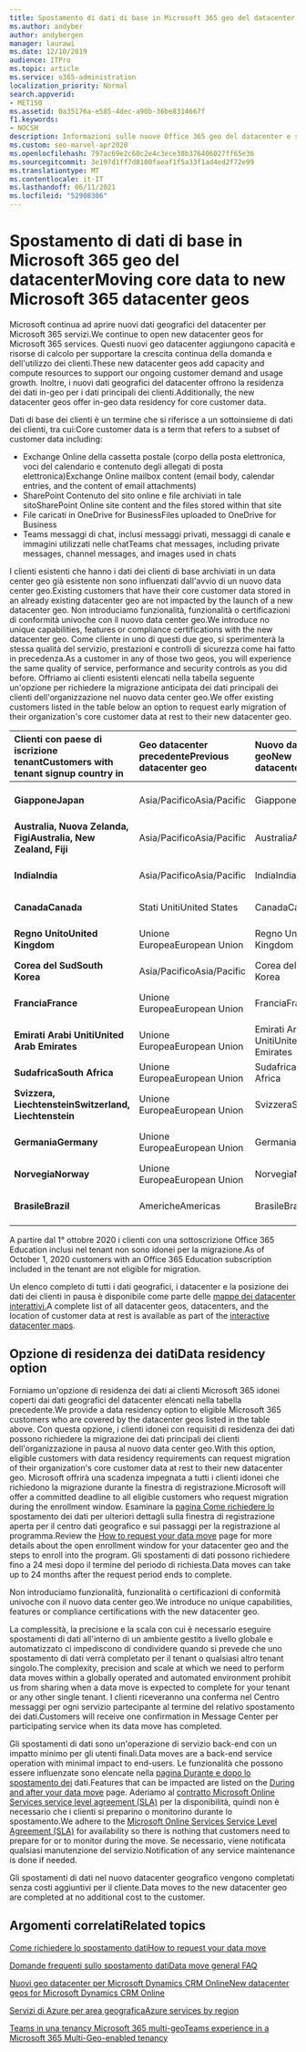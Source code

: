 ```yaml
---
title: Spostamento di dati di base in Microsoft 365 geo del datacenter
ms.author: andyber
author: andybergen
manager: laurawi
ms.date: 12/10/2019
audience: ITPro
ms.topic: article
ms.service: o365-administration
localization_priority: Normal
search.appverid:
- MET150
ms.assetid: 0a35176a-e585-4dec-a90b-36be8314667f
f1.keywords:
- NOCSH
description: Informazioni sulle nuove Office 365 geo del datacenter e su come usare l'opzione di residenza dei dati per richiedere uno spostamento dei dati di base in una nuova posizione geografica.
ms.custom: seo-marvel-apr2020
ms.openlocfilehash: 797ac69e2c60c2e4c3ece38b376406027ff65e36
ms.sourcegitcommit: 3e197d1ff7d8100faeaf1f5a33f1ad4ed2f72e99
ms.translationtype: MT
ms.contentlocale: it-IT
ms.lasthandoff: 06/11/2021
ms.locfileid: "52908306"
---
```

# <a name="moving-core-data-to-new-microsoft-365-datacenter-geos"></a><span data-ttu-id="e9fa4-103">Spostamento di dati di base in Microsoft 365 geo del datacenter</span><span class="sxs-lookup"><span data-stu-id="e9fa4-103">Moving core data to new Microsoft 365 datacenter geos</span></span>

<span data-ttu-id="e9fa4-104">Microsoft continua ad aprire nuovi dati geografici del datacenter per Microsoft 365 servizi.</span><span class="sxs-lookup"><span data-stu-id="e9fa4-104">We continue to open new datacenter geos for Microsoft 365 services.</span></span> <span data-ttu-id="e9fa4-105">Questi nuovi geo datacenter aggiungono capacità e risorse di calcolo per supportare la crescita continua della domanda e dell'utilizzo dei clienti.</span><span class="sxs-lookup"><span data-stu-id="e9fa4-105">These new datacenter geos add capacity and compute resources to support our ongoing customer demand and usage growth.</span></span> <span data-ttu-id="e9fa4-106">Inoltre, i nuovi dati geografici del datacenter offrono la residenza dei dati in-geo per i dati principali dei clienti.</span><span class="sxs-lookup"><span data-stu-id="e9fa4-106">Additionally, the new datacenter geos offer in-geo data residency for core customer data.</span></span> 

<span data-ttu-id="e9fa4-107">Dati di base dei clienti è un termine che si riferisce a un sottoinsieme di dati dei clienti, tra cui:</span><span class="sxs-lookup"><span data-stu-id="e9fa4-107">Core customer data is a term that refers to a subset of customer data including:</span></span> 
- <span data-ttu-id="e9fa4-108">Exchange Online della cassetta postale (corpo della posta elettronica, voci del calendario e contenuto degli allegati di posta elettronica)</span><span class="sxs-lookup"><span data-stu-id="e9fa4-108">Exchange Online mailbox content (email body, calendar entries, and the content of email attachments)</span></span>
- <span data-ttu-id="e9fa4-109">SharePoint Contenuto del sito online e file archiviati in tale sito</span><span class="sxs-lookup"><span data-stu-id="e9fa4-109">SharePoint Online site content and the files stored within that site</span></span>
- <span data-ttu-id="e9fa4-110">File caricati in OneDrive for Business</span><span class="sxs-lookup"><span data-stu-id="e9fa4-110">Files uploaded to OneDrive for Business</span></span>
- <span data-ttu-id="e9fa4-111">Teams messaggi di chat, inclusi messaggi privati, messaggi di canale e immagini utilizzati nelle chat</span><span class="sxs-lookup"><span data-stu-id="e9fa4-111">Teams chat messages, including private messages, channel messages, and images used in chats</span></span>
  
<span data-ttu-id="e9fa4-112">I clienti esistenti che hanno i dati dei clienti di base archiviati in un data center geo già esistente non sono influenzati dall'avvio di un nuovo data center geo.</span><span class="sxs-lookup"><span data-stu-id="e9fa4-112">Existing customers that have their core customer data stored in an already existing datacenter geo are not impacted by the launch of a new datacenter geo.</span></span> <span data-ttu-id="e9fa4-113">Non introduciamo funzionalità, funzionalità o certificazioni di conformità univoche con il nuovo data center geo.</span><span class="sxs-lookup"><span data-stu-id="e9fa4-113">We introduce no unique capabilities, features or compliance certifications with the new datacenter geo.</span></span> <span data-ttu-id="e9fa4-114">Come cliente in uno di questi due geo, si sperimenterà la stessa qualità del servizio, prestazioni e controlli di sicurezza come hai fatto in precedenza.</span><span class="sxs-lookup"><span data-stu-id="e9fa4-114">As a customer in any of those two geos, you will experience the same quality of service, performance and security controls as you did before.</span></span> <span data-ttu-id="e9fa4-115">Offriamo ai clienti esistenti elencati nella tabella seguente un'opzione per richiedere la migrazione anticipata dei dati principali dei clienti dell'organizzazione nel nuovo data center geo.</span><span class="sxs-lookup"><span data-stu-id="e9fa4-115">We offer existing customers listed in the table below an option to request early migration of their organization's core customer data at rest to their new datacenter geo.</span></span>
  
|<span data-ttu-id="e9fa4-116">**Clienti con paese di iscrizione tenant**</span><span class="sxs-lookup"><span data-stu-id="e9fa4-116">**Customers with tenant signup country in**</span></span>|<span data-ttu-id="e9fa4-117">**Geo datacenter precedente**</span><span class="sxs-lookup"><span data-stu-id="e9fa4-117">**Previous datacenter geo**</span></span>|<span data-ttu-id="e9fa4-118">**Nuovo data center geo**</span><span class="sxs-lookup"><span data-stu-id="e9fa4-118">**New datacenter geo**</span></span>|<span data-ttu-id="e9fa4-119">**Geo disponibile da**</span><span class="sxs-lookup"><span data-stu-id="e9fa4-119">**Geo available since**</span></span>|
|:-----|:-----|:-----|:-----|
|<span data-ttu-id="e9fa4-120">**Giappone**</span><span class="sxs-lookup"><span data-stu-id="e9fa4-120">**Japan**</span></span>| <span data-ttu-id="e9fa4-121">Asia/Pacifico</span><span class="sxs-lookup"><span data-stu-id="e9fa4-121">Asia/Pacific</span></span> | <span data-ttu-id="e9fa4-122">Giappone</span><span class="sxs-lookup"><span data-stu-id="e9fa4-122">Japan</span></span> | <span data-ttu-id="e9fa4-123">Dicembre 2014</span><span class="sxs-lookup"><span data-stu-id="e9fa4-123">December 2014</span></span> |
|<span data-ttu-id="e9fa4-124">**Australia, Nuova Zelanda, Figi**</span><span class="sxs-lookup"><span data-stu-id="e9fa4-124">**Australia, New Zealand, Fiji**</span></span>| <span data-ttu-id="e9fa4-125">Asia/Pacifico</span><span class="sxs-lookup"><span data-stu-id="e9fa4-125">Asia/Pacific</span></span> | <span data-ttu-id="e9fa4-126">Australia</span><span class="sxs-lookup"><span data-stu-id="e9fa4-126">Australia</span></span> | <span data-ttu-id="e9fa4-127">Marzo 2015</span><span class="sxs-lookup"><span data-stu-id="e9fa4-127">March 2015</span></span> |
|<span data-ttu-id="e9fa4-128">**India**</span><span class="sxs-lookup"><span data-stu-id="e9fa4-128">**India**</span></span>| <span data-ttu-id="e9fa4-129">Asia/Pacifico</span><span class="sxs-lookup"><span data-stu-id="e9fa4-129">Asia/Pacific</span></span> | <span data-ttu-id="e9fa4-130">India</span><span class="sxs-lookup"><span data-stu-id="e9fa4-130">India</span></span> | <span data-ttu-id="e9fa4-131">Ottobre 2015</span><span class="sxs-lookup"><span data-stu-id="e9fa4-131">October 2015</span></span> |
|<span data-ttu-id="e9fa4-132">**Canada**</span><span class="sxs-lookup"><span data-stu-id="e9fa4-132">**Canada**</span></span>| <span data-ttu-id="e9fa4-133">Stati Uniti</span><span class="sxs-lookup"><span data-stu-id="e9fa4-133">United States</span></span> | <span data-ttu-id="e9fa4-134">Canada</span><span class="sxs-lookup"><span data-stu-id="e9fa4-134">Canada</span></span> | <span data-ttu-id="e9fa4-135">Maggio 2016</span><span class="sxs-lookup"><span data-stu-id="e9fa4-135">May 2016</span></span> |
|<span data-ttu-id="e9fa4-136">**Regno Unito**</span><span class="sxs-lookup"><span data-stu-id="e9fa4-136">**United Kingdom**</span></span>| <span data-ttu-id="e9fa4-137">Unione Europea</span><span class="sxs-lookup"><span data-stu-id="e9fa4-137">European Union</span></span> | <span data-ttu-id="e9fa4-138">Regno Unito</span><span class="sxs-lookup"><span data-stu-id="e9fa4-138">United Kingdom</span></span> | <span data-ttu-id="e9fa4-139">Settembre 2016</span><span class="sxs-lookup"><span data-stu-id="e9fa4-139">September 2016</span></span> |
|<span data-ttu-id="e9fa4-140">**Corea del Sud**</span><span class="sxs-lookup"><span data-stu-id="e9fa4-140">**South Korea**</span></span>| <span data-ttu-id="e9fa4-141">Asia/Pacifico</span><span class="sxs-lookup"><span data-stu-id="e9fa4-141">Asia/Pacific</span></span> | <span data-ttu-id="e9fa4-142">Corea del Sud</span><span class="sxs-lookup"><span data-stu-id="e9fa4-142">South Korea</span></span> | <span data-ttu-id="e9fa4-143">Aprile 2017</span><span class="sxs-lookup"><span data-stu-id="e9fa4-143">April 2017</span></span> |
|<span data-ttu-id="e9fa4-144">**Francia**</span><span class="sxs-lookup"><span data-stu-id="e9fa4-144">**France**</span></span>| <span data-ttu-id="e9fa4-145">Unione Europea</span><span class="sxs-lookup"><span data-stu-id="e9fa4-145">European Union</span></span> | <span data-ttu-id="e9fa4-146">Francia</span><span class="sxs-lookup"><span data-stu-id="e9fa4-146">France</span></span> | <span data-ttu-id="e9fa4-147">Marzo 2018</span><span class="sxs-lookup"><span data-stu-id="e9fa4-147">March 2018</span></span> |
|<span data-ttu-id="e9fa4-148">**Emirati Arabi Uniti**</span><span class="sxs-lookup"><span data-stu-id="e9fa4-148">**United Arab Emirates**</span></span>| <span data-ttu-id="e9fa4-149">Unione Europea</span><span class="sxs-lookup"><span data-stu-id="e9fa4-149">European Union</span></span> | <span data-ttu-id="e9fa4-150">Emirati Arabi Uniti</span><span class="sxs-lookup"><span data-stu-id="e9fa4-150">United Arab Emirates</span></span> | <span data-ttu-id="e9fa4-151">Giugno 2019</span><span class="sxs-lookup"><span data-stu-id="e9fa4-151">June 2019</span></span> |
|<span data-ttu-id="e9fa4-152">**Sudafrica**</span><span class="sxs-lookup"><span data-stu-id="e9fa4-152">**South Africa**</span></span>| <span data-ttu-id="e9fa4-153">Unione Europea</span><span class="sxs-lookup"><span data-stu-id="e9fa4-153">European Union</span></span> | <span data-ttu-id="e9fa4-154">Sudafrica</span><span class="sxs-lookup"><span data-stu-id="e9fa4-154">South Africa</span></span> | <span data-ttu-id="e9fa4-155">Luglio 2019</span><span class="sxs-lookup"><span data-stu-id="e9fa4-155">July 2019</span></span> |
|<span data-ttu-id="e9fa4-156">**Svizzera, Liechtenstein**</span><span class="sxs-lookup"><span data-stu-id="e9fa4-156">**Switzerland, Liechtenstein**</span></span>| <span data-ttu-id="e9fa4-157">Unione Europea</span><span class="sxs-lookup"><span data-stu-id="e9fa4-157">European Union</span></span> | <span data-ttu-id="e9fa4-158">Svizzera</span><span class="sxs-lookup"><span data-stu-id="e9fa4-158">Switzerland</span></span> | <span data-ttu-id="e9fa4-159">Dicembre 2019</span><span class="sxs-lookup"><span data-stu-id="e9fa4-159">December 2019</span></span> |
|<span data-ttu-id="e9fa4-160">**Germania**</span><span class="sxs-lookup"><span data-stu-id="e9fa4-160">**Germany**</span></span>| <span data-ttu-id="e9fa4-161">Unione Europea</span><span class="sxs-lookup"><span data-stu-id="e9fa4-161">European Union</span></span> | <span data-ttu-id="e9fa4-162">Germania</span><span class="sxs-lookup"><span data-stu-id="e9fa4-162">Germany</span></span> | <span data-ttu-id="e9fa4-163">Dicembre 2019</span><span class="sxs-lookup"><span data-stu-id="e9fa4-163">December 2019</span></span> |
|<span data-ttu-id="e9fa4-164">**Norvegia**</span><span class="sxs-lookup"><span data-stu-id="e9fa4-164">**Norway**</span></span>| <span data-ttu-id="e9fa4-165">Unione Europea</span><span class="sxs-lookup"><span data-stu-id="e9fa4-165">European Union</span></span> | <span data-ttu-id="e9fa4-166">Norvegia</span><span class="sxs-lookup"><span data-stu-id="e9fa4-166">Norway</span></span> | <span data-ttu-id="e9fa4-167">Aprile 2020</span><span class="sxs-lookup"><span data-stu-id="e9fa4-167">April 2020</span></span> |
|<span data-ttu-id="e9fa4-168">**Brasile**</span><span class="sxs-lookup"><span data-stu-id="e9fa4-168">**Brazil**</span></span>| <span data-ttu-id="e9fa4-169">Americhe</span><span class="sxs-lookup"><span data-stu-id="e9fa4-169">Americas</span></span> | <span data-ttu-id="e9fa4-170">Brasile</span><span class="sxs-lookup"><span data-stu-id="e9fa4-170">Brazil</span></span> | <span data-ttu-id="e9fa4-171">Novembre 2020</span><span class="sxs-lookup"><span data-stu-id="e9fa4-171">November 2020</span></span> |

<span data-ttu-id="e9fa4-172">A partire dal 1° ottobre 2020 i clienti con una sottoscrizione Office 365 Education inclusi nel tenant non sono idonei per la migrazione.</span><span class="sxs-lookup"><span data-stu-id="e9fa4-172">As of October 1, 2020 customers with an Office 365 Education subscription included in the tenant are not eligible for migration.</span></span>

<span data-ttu-id="e9fa4-173">Un elenco completo di tutti i dati geografici, i datacenter e la posizione dei dati dei clienti in pausa è disponibile come parte delle [mappe dei datacenter interattivi.](https://office.com/datamaps)</span><span class="sxs-lookup"><span data-stu-id="e9fa4-173">A complete list of all datacenter geos, datacenters, and the location of customer data at rest is available as part of the [interactive datacenter maps](https://office.com/datamaps).</span></span> 
  
## <a name="data-residency-option"></a><span data-ttu-id="e9fa4-174">Opzione di residenza dei dati</span><span class="sxs-lookup"><span data-stu-id="e9fa4-174">Data residency option</span></span>

<span data-ttu-id="e9fa4-175">Forniamo un'opzione di residenza dei dati ai clienti Microsoft 365 idonei coperti dai dati geografici del datacenter elencati nella tabella precedente.</span><span class="sxs-lookup"><span data-stu-id="e9fa4-175">We provide a data residency option to eligible Microsoft 365 customers who are covered by the datacenter geos listed in the table above.</span></span> <span data-ttu-id="e9fa4-176">Con questa opzione, i clienti idonei con requisiti di residenza dei dati possono richiedere la migrazione dei dati principali dei clienti dell'organizzazione in pausa al nuovo data center geo.</span><span class="sxs-lookup"><span data-stu-id="e9fa4-176">With this option, eligible customers with data residency requirements can request migration of their organization's core customer data at rest to their new datacenter geo.</span></span>  <span data-ttu-id="e9fa4-177">Microsoft offrirà una scadenza impegnata a tutti i clienti idonei che richiedono la migrazione durante la finestra di registrazione.</span><span class="sxs-lookup"><span data-stu-id="e9fa4-177">Microsoft will offer a committed deadline to all eligible customers who request migration during the enrollment window.</span></span>  <span data-ttu-id="e9fa4-178">Esaminare la [pagina Come richiedere lo](request-your-data-move.md) spostamento dei dati per ulteriori dettagli sulla finestra di registrazione aperta per il centro dati geografico e sui passaggi per la registrazione al programma.</span><span class="sxs-lookup"><span data-stu-id="e9fa4-178">Review the [How to request your data move](request-your-data-move.md) page for more details about the open enrollment window for your datacenter geo and the steps to enroll into the program.</span></span>  <span data-ttu-id="e9fa4-179">Gli spostamenti di dati possono richiedere fino a 24 mesi dopo il termine del periodo di richiesta.</span><span class="sxs-lookup"><span data-stu-id="e9fa4-179">Data moves can take up to 24 months after the request period ends to complete.</span></span>

<span data-ttu-id="e9fa4-180">Non introduciamo funzionalità, funzionalità o certificazioni di conformità univoche con il nuovo data center geo.</span><span class="sxs-lookup"><span data-stu-id="e9fa4-180">We introduce no unique capabilities, features or compliance certifications with the new datacenter geo.</span></span>
    
<span data-ttu-id="e9fa4-181">La complessità, la precisione e la scala con cui è necessario eseguire spostamenti di dati all'interno di un ambiente gestito a livello globale e automatizzato ci impediscono di condividere quando si prevede che uno spostamento di dati verrà completato per il tenant o qualsiasi altro tenant singolo.</span><span class="sxs-lookup"><span data-stu-id="e9fa4-181">The complexity, precision and scale at which we need to perform data moves within a globally operated and automated environment prohibit us from sharing when a data move is expected to complete for your tenant or any other single tenant.</span></span> <span data-ttu-id="e9fa4-182">I clienti riceveranno una conferma nel Centro messaggi per ogni servizio partecipante al termine del relativo spostamento dei dati.</span><span class="sxs-lookup"><span data-stu-id="e9fa4-182">Customers will receive one confirmation in Message Center per participating service when its data move has completed.</span></span> 
    
<span data-ttu-id="e9fa4-183">Gli spostamenti di dati sono un'operazione di servizio back-end con un impatto minimo per gli utenti finali.</span><span class="sxs-lookup"><span data-stu-id="e9fa4-183">Data moves are a back-end service operation with minimal impact to end-users.</span></span> <span data-ttu-id="e9fa4-184">Le funzionalità che possono essere influenzate sono elencate nella [pagina Durante e dopo lo spostamento dei](during-and-after-your-data-move.md) dati.</span><span class="sxs-lookup"><span data-stu-id="e9fa4-184">Features that can be impacted are listed on the [During and after your data move](during-and-after-your-data-move.md) page.</span></span> <span data-ttu-id="e9fa4-185">Aderiamo al [contratto Microsoft Online Services service level agreement (SLA)](https://go.microsoft.com/fwlink/p/?LinkId=523897) per la disponibilità, quindi non è necessario che i clienti si preparino o monitorino durante lo spostamento.</span><span class="sxs-lookup"><span data-stu-id="e9fa4-185">We adhere to the [Microsoft Online Services Service Level Agreement (SLA)](https://go.microsoft.com/fwlink/p/?LinkId=523897) for availability so there is nothing that customers need to prepare for or to monitor during the move.</span></span> <span data-ttu-id="e9fa4-186">Se necessario, viene notificata qualsiasi manutenzione del servizio.</span><span class="sxs-lookup"><span data-stu-id="e9fa4-186">Notification of any service maintenance is done if needed.</span></span> 

<span data-ttu-id="e9fa4-187">Gli spostamenti di dati nel nuovo datacenter geografico vengono completati senza costi aggiuntivi per il cliente.</span><span class="sxs-lookup"><span data-stu-id="e9fa4-187">Data moves to the new datacenter geo are completed at no additional cost to the customer.</span></span>
    
## <a name="related-topics"></a><span data-ttu-id="e9fa4-188">Argomenti correlati</span><span class="sxs-lookup"><span data-stu-id="e9fa4-188">Related topics</span></span> 
 
[<span data-ttu-id="e9fa4-189">Come richiedere lo spostamento dati</span><span class="sxs-lookup"><span data-stu-id="e9fa4-189">How to request your data move</span></span>](request-your-data-move.md)
    
[<span data-ttu-id="e9fa4-190">Domande frequenti sullo spostamento dati</span><span class="sxs-lookup"><span data-stu-id="e9fa4-190">Data move general FAQ</span></span>](data-move-faq.yml)
  
[<span data-ttu-id="e9fa4-191">Nuovi geo datacenter per Microsoft Dynamics CRM Online</span><span class="sxs-lookup"><span data-stu-id="e9fa4-191">New datacenter geos for Microsoft Dynamics CRM Online</span></span>](/power-platform/admin/new-datacenter-regions)
  
[<span data-ttu-id="e9fa4-192">Servizi di Azure per area geografica</span><span class="sxs-lookup"><span data-stu-id="e9fa4-192">Azure services by region</span></span>](https://azure.microsoft.com/regions/)

[<span data-ttu-id="e9fa4-193">Teams in una tenancy Microsoft 365 multi-geo</span><span class="sxs-lookup"><span data-stu-id="e9fa4-193">Teams experience in a Microsoft 365 Multi-Geo-enabled tenancy</span></span>](/microsoftteams/teams-experience-o365odb-spo-multi-geo)
